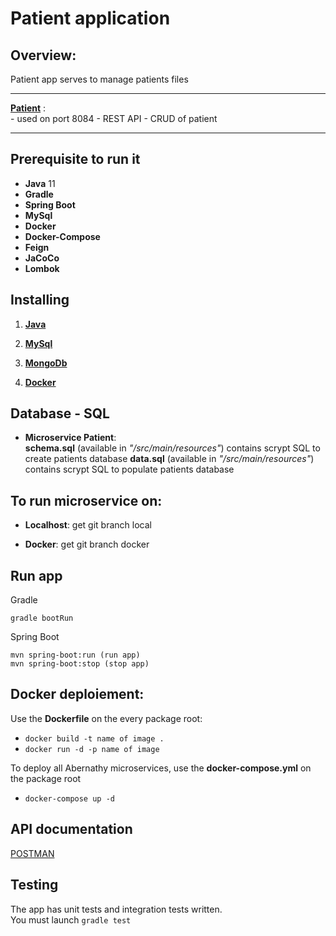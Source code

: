 # Patient application 

## Overview:

Patient app serves to manage patients files

---


**[Patient](https://github.com/dlugi57/AbernathyServices/tree/dev/Patient)** : <br/>
    - used on port 8084
    - REST API
    - CRUD of patient 

---


## Prerequisite to run it

- **Java** 11 
- **Gradle** 
- **Spring Boot** 
- **MySql** 
- **Docker** 
- **Docker-Compose**
- **Feign**
- **JaCoCo** 
- **Lombok**


## Installing

1. **[Java](https://www.oracle.com/java/technologies/javase-downloads.html)**

2. **[MySql](https://dev.mysql.com/downloads/installer/)**

3. **[MongoDb](https://docs.mongodb.com/manual/administration/install-community/)**

4. **[Docker](https://docs.docker.com/docker-for-windows/)**

## Database - SQL 

- **Microservice Patient**: <br/>
  **schema.sql** (available in *"/src/main/resources"*) contains scrypt SQL to create patients database
  **data.sql** (available in *"/src/main/resources"*) contains scrypt SQL to populate patients database

## To run microservice on:

- **Localhost**: get git branch local

- **Docker**: get git branch docker



## Run app

Gradle
```
gradle bootRun
```

Spring Boot
```
mvn spring-boot:run (run app)
mvn spring-boot:stop (stop app)
```

## Docker deploiement:

Use the **Dockerfile** on the every package root:

- `docker build -t name of image .`
- `docker run -d -p name of image`

To deploy all Abernathy microservices, use the **docker-compose.yml** on the package root

- `docker-compose up -d`

## API documentation

[POSTMAN](https://documenter.getpostman.com/view/11619210/TWDcGaKt)

## Testing

The app has unit tests and integration tests written. <br/>
You must launch `gradle test`
